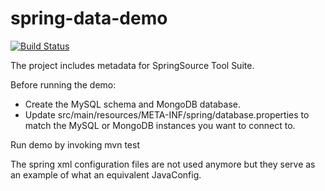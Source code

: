 spring-data-demo
================

[![Build Status](https://travis-ci.org/corneil/spring-data-demo.png?branch=master)](https://travis-ci.org/corneil/spring-data-demo)

The project includes metadata for SpringSource Tool Suite.

Before running the demo:

  * Create the MySQL schema and MongoDB database.
  * Update src/main/resources/META-INF/spring/database.properties to match the MySQL or MongoDB instances you want to connect to.

Run demo by invoking mvn test

The spring xml configuration files are not used anymore but they serve as an example of what an equivalent JavaConfig.

